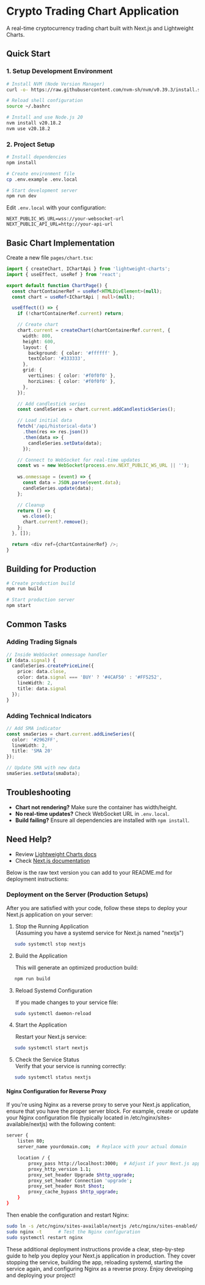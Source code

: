 # Crypto Trading Chart Application

A real-time cryptocurrency trading chart built with Next.js and Lightweight Charts.

## Quick Start

### 1. Setup Development Environment

```bash
# Install NVM (Node Version Manager)
curl -o- https://raw.githubusercontent.com/nvm-sh/nvm/v0.39.3/install.sh | bash

# Reload shell configuration
source ~/.bashrc

# Install and use Node.js 20
nvm install v20.18.2
nvm use v20.18.2
```

### 2. Project Setup

```bash
# Install dependencies
npm install

# Create environment file
cp .env.example .env.local

# Start development server
npm run dev
```

Edit `.env.local` with your configuration:
```
NEXT_PUBLIC_WS_URL=wss://your-websocket-url
NEXT_PUBLIC_API_URL=http://your-api-url
```

## Basic Chart Implementation

Create a new file `pages/chart.tsx`:

```typescript
import { createChart, IChartApi } from 'lightweight-charts';
import { useEffect, useRef } from 'react';

export default function ChartPage() {
  const chartContainerRef = useRef<HTMLDivElement>(null);
  const chart = useRef<IChartApi | null>(null);

  useEffect(() => {
    if (!chartContainerRef.current) return;

    // Create chart
    chart.current = createChart(chartContainerRef.current, {
      width: 800,
      height: 600,
      layout: {
        background: { color: '#ffffff' },
        textColor: '#333333',
      },
      grid: {
        vertLines: { color: '#f0f0f0' },
        horzLines: { color: '#f0f0f0' },
      },
    });

    // Add candlestick series
    const candleSeries = chart.current.addCandlestickSeries();

    // Load initial data
    fetch('/api/historical-data')
      .then(res => res.json())
      .then(data => {
        candleSeries.setData(data);
      });

    // Connect to WebSocket for real-time updates
    const ws = new WebSocket(process.env.NEXT_PUBLIC_WS_URL || '');
    
    ws.onmessage = (event) => {
      const data = JSON.parse(event.data);
      candleSeries.update(data);
    };

    // Cleanup
    return () => {
      ws.close();
      chart.current?.remove();
    };
  }, []);

  return <div ref={chartContainerRef} />;
}
```

## Building for Production

```bash
# Create production build
npm run build

# Start production server
npm start
```

## Common Tasks

### Adding Trading Signals

```typescript
// Inside WebSocket onmessage handler
if (data.signal) {
  candleSeries.createPriceLine({
    price: data.close,
    color: data.signal === 'BUY' ? '#4CAF50' : '#FF5252',
    lineWidth: 2,
    title: data.signal
  });
}
```

### Adding Technical Indicators

```typescript
// Add SMA indicator
const smaSeries = chart.current.addLineSeries({
  color: '#2962FF',
  lineWidth: 2,
  title: 'SMA 20'
});

// Update SMA with new data
smaSeries.setData(smaData);
```

## Troubleshooting

- **Chart not rendering?** Make sure the container has width/height.
- **No real-time updates?** Check WebSocket URL in `.env.local`.
- **Build failing?** Ensure all dependencies are installed with `npm install`.

## Need Help?

- Review [Lightweight Charts docs](https://tradingview.github.io/lightweight-charts/)
- Check [Next.js documentation](https://nextjs.org/docs)




Below is the raw text version you can add to your README.md for deployment instructions:

### Deployment on the Server (Production Setups)

After you are satisfied with your code, follow these steps to deploy your Next.js application on your server:

1. Stop the Running Application  
   (Assuming you have a systemd service for Next.js named "nextjs")  
```bash  
   sudo systemctl stop nextjs
```
2. Build the Application
  
   This will generate an optimized production build:  
```bash  
   npm run build
```      
3. Reload Systemd Configuration
   
   If you made changes to your service file:  
```bash 
   sudo systemctl daemon-reload
```
4. Start the Application

   Restart your Next.js service:
```bash    
   sudo systemctl start nextjs
```
5. Check the Service Status  
   Verify that your service is running correctly:  
```bash 
   sudo systemctl status nextjs
```
#### Nginx Configuration for Reverse Proxy

If you're using Nginx as a reverse proxy to serve your Next.js application, ensure that you have the proper server block. For example, create or update your Nginx configuration file (typically located in /etc/nginx/sites-available/nextjs) with the following content:
```bash
server {
    listen 80;
    server_name yourdomain.com;  # Replace with your actual domain

    location / {
        proxy_pass http://localhost:3000;  # Adjust if your Next.js app listens on a different port
        proxy_http_version 1.1;
        proxy_set_header Upgrade $http_upgrade;
        proxy_set_header Connection 'upgrade';
        proxy_set_header Host $host;
        proxy_cache_bypass $http_upgrade;
    }
}
```
Then enable the configuration and restart Nginx:
```bash
sudo ln -s /etc/nginx/sites-available/nextjs /etc/nginx/sites-enabled/
sudo nginx -t      # Test the Nginx configuration
sudo systemctl restart nginx
```
These additional deployment instructions provide a clear, step-by-step guide to help you deploy your Next.js application in production. They cover stopping the service, building the app, reloading systemd, starting the service again, and configuring Nginx as a reverse proxy. Enjoy developing and deploying your project!